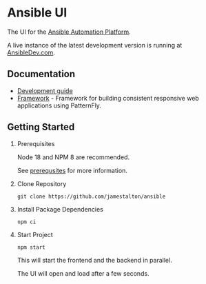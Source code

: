 # Ansible UI

The UI for the [Ansible Automation Platform](https://www.ansible.com).

A live instance of the latest development version is running at [AnsibleDev.com](http://ansibledev.com).

## Documentation

- [Development guide](./docs/DEVELOPMENT.md)
- [Framework](./framework/FRAMEWORK.md) - Framework for building consistent responsive web applications using PatternFly.

## Getting Started

1. Prerequisites

   Node 18 and NPM 8 are recommended.

   See [prerequsites](./docs/PREREQUSITES.md) for more information.

2. Clone Repository
  
    ```
    git clone https://github.com/jamestalton/ansible
    ```

3. Install Package Dependencies

    ```
    npm ci
    ```

4. Start Project

    ```
    npm start
    ```

    This will start the frontend and the backend in parallel.

    The UI will open and load after a few seconds.
